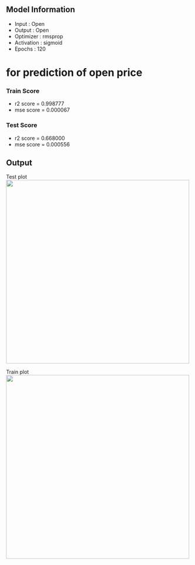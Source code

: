 ## Model Information

* Input : Open
* Output : Open
* Optimizer : rmsprop
* Activation : sigmoid
* Epochs : 120

# for prediction of open price
### Train Score
* r2 score = 0.998777
* mse score = 0.000067

### Test Score
* r2 score = 0.668000
* mse score = 0.000556

## Output
Test plot  
<img src="https://github.com/stock-price-project/stock_price_prediction/blob/master/model/prediction_single/output_test.png" width ="500px">

Train plot  
<img src="https://github.com/stock-price-project/stock_price_prediction/blob/master/model/prediction_single/output_train.png" width ="500px">
